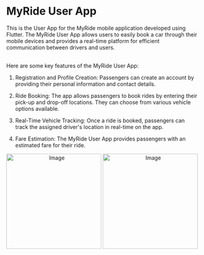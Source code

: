 <h1>MyRide User App</h1>
This is the User App for the MyRide mobile application developed using Flutter. The MyRide User App allows users to easily book a car through their mobile devices and provides a real-time platform for efficient communication between drivers and users.
<br/><br/>

Here are some key features of the MyRide User App:

1. Registration and Profile Creation: Passengers can create an account by providing their personal information and contact details.

2. Ride Booking: The app allows passengers to book rides by entering their pick-up and drop-off locations. They can choose from various vehicle options available.

3. Real-Time Vehicle Tracking: Once a ride is booked, passengers can track the assigned driver's location in real-time on the app.
4. Fare Estimation: The MyRide User App provides passengers with an estimated fare for their ride.

<p align="center">
  <img src="https://github.com/MNazran/MyRide_FYP/assets/121558403/eec0d289-f3f2-40c6-aeb0-e55468122b7c" alt="Image" width="250">
  <img src= "https://github.com/MNazran/MyRide_FYP/assets/121558403/255415db-465d-407c-9b35-ae4fe2b47b3a" alt="Image" width="250">
</p>
